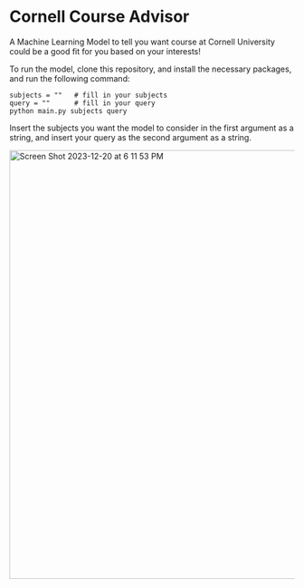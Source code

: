 # Cornell Course Advisor

A Machine Learning Model to tell you want course at Cornell University could be a good fit for you based on your interests!

To run the model, clone this repository, and install the necessary packages, and run the following command:

```
subjects = ""   # fill in your subjects
query = ""      # fill in your query
python main.py subjects query
```

Insert the subjects you want the model to consider in the first argument as a string, and insert your query as the second argument as a string. 

<img width="757" alt="Screen Shot 2023-12-20 at 6 11 53 PM" src="https://github.com/AnantShyam/CornellCourseAdvisor/assets/90667923/b13c0d13-17ec-446b-a715-526880372d6a">
